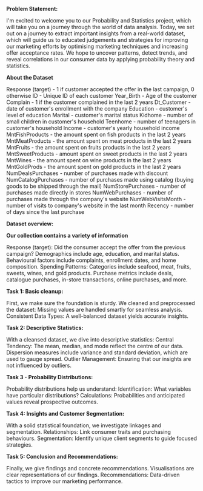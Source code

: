 **Problem Statement:**

I'm excited to welcome you to our Probability and Statistics project, which will take you on a journey through the world of data analysis. Today, we set out on a journey to extract important insights from a real-world dataset, which will guide us to educated judgements and strategies for improving our marketing efforts by optimising marketing techniques and increasing offer acceptance rates. We hope to uncover patterns, detect trends, and reveal correlations in our consumer data by applying probability theory and statistics.

**About the Dataset**

Response (target) - 1 if customer accepted the offer in the last campaign, 0 otherwise
ID - Unique ID of each customer
Year_Birth - Age of the customer
Complain - 1 if the customer complained in the last 2 years
Dt_Customer - date of customer's enrollment with the company
Education - customer's level of education
Marital - customer's marital status
Kidhome - number of small children in customer's household
Teenhome - number of teenagers in customer's household
Income - customer's yearly household income
MntFishProducts - the amount spent on fish products in the last 2 years
MntMeatProducts - the amount spent on meat products in the last 2 years
MntFruits - the amount spent on fruits products in the last 2 years
MntSweetProducts - amount spent on sweet products in the last 2 years
MntWines - the amount spent on wine products in the last 2 years
MntGoldProds - the amount spent on gold products in the last 2 years
NumDealsPurchases - number of purchases made with discount
NumCatalogPurchases - number of purchases made using catalog (buying goods to be 
shipped through the mail)
NumStorePurchases - number of purchases made directly in stores
NumWebPurchases - number of purchases made through the company's website
NumWebVisitsMonth - number of visits to company's website in the last month
Recency - number of days since the last purchase

**Dataset overview:**

**Our collection contains a variety of information**

Response (target): Did the consumer accept the offer from the previous campaign?
Demographics include age, education, and marital status.
Behavioural factors include complaints, enrollment dates, and home composition.
Spending Patterns: Categories include seafood, meat, fruits, sweets, wines, and gold products.
Purchase metrics include deals, catalogue purchases, in-store transactions, online purchases, and more.

**Task 1: Basic cleanup:**

First, we make sure the foundation is sturdy. We cleaned and preprocessed the dataset:
Missing values are handled smartly for seamless analysis.
Consistent Data Types: A well-balanced dataset yields accurate insights.

**Task 2: Descriptive Statistics:**

With a cleansed dataset, we dive into descriptive statistics:
Central Tendency: The mean, median, and mode reflect the centre of our data.
Dispersion measures include variance and standard deviation, which are used to gauge spread.
Outlier Management: Ensuring that our insights are not influenced by outliers.

**Task 3 - Probability Distributions:**

Probability distributions help us understand:
Identification: What variables have particular distributions?
Calculations: Probabilities and anticipated values reveal prospective outcomes.

**Task 4: Insights and Customer Segmentation:**

With a solid statistical foundation, we investigate linkages and segmentation.
Relationships: Link consumer traits and purchasing behaviours.
Segmentation: Identify unique client segments to guide focused strategies.

**Task 5: Conclusion and Recommendations:**

Finally, we give findings and concrete recommendations.
Visualisations are clear representations of our findings.
Recommendations: Data-driven tactics to improve our marketing performance.
